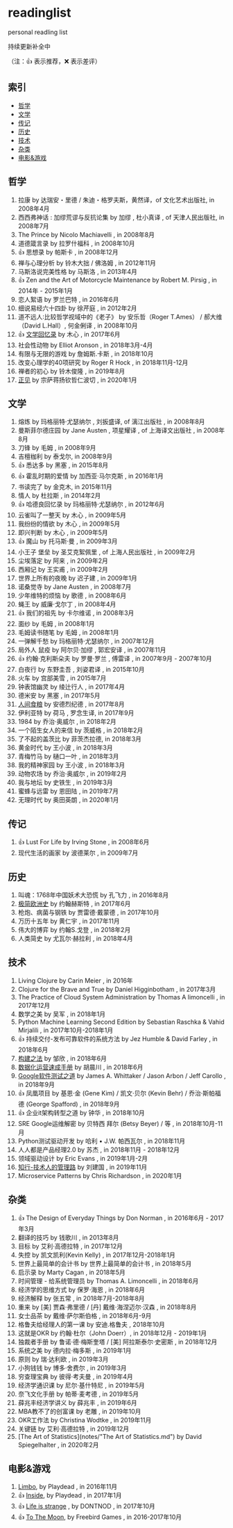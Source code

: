 # readinglist
personal readling list


持续更新补全中

（注：:+1: 表示推荐，:x: 表示差评）

## 索引

- [哲学](#哲学)
- [文学](#文学)
- [传记](#传记)
- [历史](#历史)
- [技术](#技术)
- [杂类](#杂类)
- [电影&游戏](#电影&游戏)


## 哲学

1. 拉康 by 达瑞安・里德 / 朱迪・格罗夫斯，黄然译，of 文化艺术出版社, in 2008年4月
1. 西西弗神话 : 加缪荒谬与反抗论集  by 加缪 , 杜小真译 , of 天津人民出版社, in 2008年7月
1. The Prince by Nicolo Machiavelli , in 2008年8月
1. 道德箴言录 by 拉罗什福科 , in 2008年10月
1. :+1: 思想录 by 帕斯卡 , in 2008年12月
1. 禅与心理分析  by 铃木大拙 / 佛洛姆 , in 2012年11月
1. 马斯洛说完美性格  by 马斯洛 , in 2013年4月
1. :+1: Zen and the Art of Motorcycle Maintenance by Robert M. Pirsig , in 2014年 - 2015年1月
1. 恋人絮语 by 罗兰巴特 , in 2016年6月
1. 细说易经六十四卦 by 徐芹庭 , in 2012年2月
1. 道不远人∶比较哲学视域中的《老子》 by 安乐哲（Roger T.Ames） / 郝大维（David L.Hall）, 何金俐译 , in 2008年10月
1. :+1: [文学回忆录](notes/文学回忆录.md) by 木心 , in 2017年6月
1. 社会性动物 by Elliot Aronson , in 2018年3月-4月
1. 有限与无限的游戏 by 詹姆斯.卡斯 , in 2018年10月
1. 改变心理学的40项研究 by Roger R Hock , in 2018年11月-12月
1. 禅者的初心 by 铃木俊隆 , in 2019年8月
1. [正见](notes/正见.md) by 宗萨蒋扬钦哲仁波切 , in 2020年1月

## 文学

1. 熔炼 by 玛格丽特·尤瑟纳尔 , 刘扳盛译,  of 漓江出版社 , in 2008年8月
1. 曼斯菲尔德庄园 by Jane Austen , 项星耀译 , of 上海译文出版社 , in 2008年8月
1. 刀锋 by 毛姆 , in 2008年9月
1. 吉檀枷利 by 泰戈尔, in 2008年9月
1. :+1: 悉达多 by 黑塞 , in 2015年8月
1. :+1: 霍乱时期的爱情 by 加西亚·马尔克斯 , in 2016年1月
1. 书读完了 by 金克木, in 2015年11月
1. 情人 by 杜拉斯  , in 2014年2月
1. :+1: 哈德良回忆录 by 玛格丽特·尤瑟纳尔 , in 2012年6月
1. 云雀叫了一整天 by 木心 , in 2009年5月
1. 我纷纷的情欲 by 木心 , in 2009年5月
1. 即兴判断 by 木心 , in 2009年5月
1. :+1: 魔山 by 托马斯·曼 , in 2009年3月
1. 小王子 堡垒 by 圣艾克絮佩里 , of 上海人民出版社 , in 2009年2月
1. 尘埃落定 by 阿来 , in 2009年2月
1. 西厢记 by 王实甫 , in 2009年2月
1. 世界上所有的夜晚  by 迟子建 , in 2009年1月
1. 诺桑觉寺 by Jane Austen , in 2008年7月
1. 少年维特的烦恼 by 歌德 , in 2008年6月
1. 蝇王 by 威廉·戈尔丁 , in 2008年4月
1. :+1: 我们的祖先 by 卡尔维诺 , in 2008年3月
1. 面纱 by 毛姆 , in 2008年1月
1. 毛姆读书随笔 by 毛姆 , in 2008年1月
1. 一弹解千愁 by 玛格丽特·尤瑟纳尔 , in 2007年12月
1. 局外人 鼠疫 by 阿尔贝·加缪 , 郭宏安译 , in 2007年11月
1. :+1: 约翰·克利斯朵夫 by 罗曼·罗兰 , 傅雷译 , in 2007年9月 - 2007年10月
1. 白夜行 by 东野圭吾 , 刘姿君译 , in 2015年10月
1. 火车 by 宫部美雪 , in 2015年7月
1. 钟表馆幽灵 by 绫辻行人 , in 2017年4月
1. 德米安 by 黑塞 , in 2017年5月
1. [人间食粮](notes/人间食粮.md) by 安德烈纪德 , in 2017年8月
1. 伊利亚特 by 荷马 , 罗念生译, in 2017年9月
1. 1984 by 乔治·奥威尔 , in 2018年2月
1. 一个陌生女人的来信 by 茨威格 , in 2018年2月
1. 了不起的盖茨比 by 菲茨杰拉德, in 2018年3月
1. 黄金时代 by 王小波 , in 2018年3月
1. 青梅竹马 by 樋口一叶 , in 2018年3月
1. 我的精神家园 by 王小波 , in 2018年3月
1. 动物农场 by 乔治·奥威尔 , in 2019年2月
1. 我与地坛 by 史铁生 , in 2019年3月
1. 蜜蜂与远雷 by 恩田陆 , in 2019年7月
1. 无理时代 by 奥田英朗 , in 2020年1月

## 传记

1. :+1: Lust For Life by Irving Stone , in 2008年6月
1. 现代生活的画家 by 波德莱尔 , in 2009年7月

## 历史

1. 叫魂：1768年中国妖术大恐慌 by  孔飞力 , in 2016年8月
1. [极简欧洲史](notes/极简欧洲史.md) by 约翰赫斯特 , in 2017年6月
1. 枪炮、病菌与钢铁 by 贾雷德·戴蒙德 , in 2017年10月
1. 万历十五年 by 黄仁宇 , in 2017年11月
1. 伟大的博弈 by 约翰S.戈登 , in 2018年2月
1. 人类简史 by 尤瓦尔·赫拉利 , in 2018年4月

## 技术

1. Living Clojure by Carin Meier , in 2016年
1. Clojure for the Brave and True  by Daniel Higginbotham , in 2017年3月
1. The Practice of Cloud System Administration by Thomas A limoncelli , in 2017年12月
1. 数学之美 by 吴军 , in 2018年1月
1. Python Machine Learning Second Edition by Sebastian Raschka & Vahid Mirjalili , in 2017年10月-2018年1月
1. :+1: 持续交付-发布可靠软件的系统方法 by Jez Humble & David Farley , in 2018年6月
1. [构建之法](notes/构建之法.md) by 邹欣 , in 2018年6月
1. [数据化运营速成手册](notes/数据化运营速成手册.md) by 胡晨川 , in 2018年6月
1. [Google软件测试之道](notes/Google软件测试之道.md) by  James A. Whittaker / Jason Arbon / Jeff Carollo , in 2018年9月
1. :+1: 凤凰项目 by 基恩·金 (Gene Kim) / 凯文·贝尔 (Kevin Behr) / 乔治·斯帕福德 (George Spafford) , in 2018年9月
1. :+1: 企业it架构转型之道 by 钟华 , in 2018年10月
1. SRE Google运维解密 by 贝特西 拜尔 (Betsy Beyer) / 等 , in 2018年10月-11月
1. Python测试驱动开发 by  哈利 • J.W. 帕西瓦尔 , in 2018年11月
1. 人人都是产品经理2.0 by 苏杰 , in 2018年11月 - 2018年12月
1. 领域驱动设计 by Eric Evans , in 2019年1月-2月
1. [知行-技术人的管理路](notes/知行.md) by 刘建国 , in 2019年11月
1. Microservice Patterns by Chris Richardson , in 2020年1月

## 杂类

1. :+1: The Design of Everyday Things by Don Norman , in 2016年6月 - 2017年3月
1. 翻译的技巧 by 钱歌川 , in 2013年8月
1. 目标 by 艾利·高德拉特 , in 2017年12月
1. 失控 by 凯文凯利(Kevin Kelly) , in 2017年12月-2018年1月
1. 世界上最简单的会计书 by 世界上最简单的会计书 , in 2018年5月
1. 启示录 by Marty Cagan , in 2018年5月
1. 时间管理 - 给系统管理员 by Thomas A. Limoncelli , in 2018年6月
1. 经济学的思维方式 by 保罗·海恩 , in 2018年6月
1. 经济解释 by 张五常 , in 2018年7月-2018年8月
1. 重来 by [美] 贾森·弗里德 / [丹] 戴维·海涅迈尔·汉森 , in 2018年8月
1. 女士品茶 by 戴维·萨尔斯伯格 , in 2018年6月-9月
1. 格鲁夫给经理人的第一课 by 安迪.格鲁夫 , 2018年10月
1. 这就是OKR by 约翰·杜尔（John Doerr）, in 2018年12月 - 2019年1月
1. 独裁者手册  by 鲁诺·德·梅斯奎塔 / [美] 阿拉斯泰尔·史密斯  , in 2018年12月
1. 系统之美  by 德内拉·梅多斯 , in 2019年1月
1. 原则 by 瑞·达利欧 , in 2019年3月
1. 小狗钱钱 by 博多·舍费尔 , in 2019年3月
1. 穷查理宝典 by 彼得·考夫曼 , in 2019年4月
1. 经济学通识课 by  尼尔·基什特尼 , in 2019年5月
1. 奈飞文化手册 by 帕蒂·麦考德 , in 2019年5月
1. 薛兆丰经济学讲义 by 薛兆丰 , in 2019年6月
1. MBA教不了的创富课 by 老雕 , in 2019年10月
1. OKR工作法 by Christina Wodtke , in 2019年11月
1. 关键链 by 艾利·高德拉特 , in 2019年12月
1. [The Art of Statistics](notes/"The Art of Statistics.md") by David Spiegelhalter , in 2020年2月


## 电影&游戏

1. [Limbo](http://store.steampowered.com/app/48000/LIMBO/), by Playdead  , in 2016年11月
1. :+1: [Inside](http://store.steampowered.com/app/304430/INSIDE/), by Playdead , in 2017年1月
1. :+1: [Life is strange](http://store.steampowered.com/app/319630/Life_is_Strange__Episode_1/) , by DONTNOD , in 2017年10月
1. :+1: [To The Moon](notes/to_the_moon.md), by Freebird Games , in 2016-2017年10月
